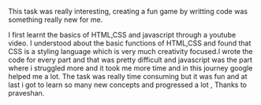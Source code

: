 This task was really interesting, creating a fun game by writting code was something really new for me.

I first learnt the basics of HTML,CSS and javascript through a youtube video. I understood about the basic functions of HTML,CSS and found that CSS is a styling language which is very much creativity focused.I wrote the code for every part and that was pretty difficult and javascript was the part where i struggled more and it took me more time and in this journey google helped me a lot. The task was really time consuming but it was fun and at last i got to learn so many new concepts and progressed a lot , Thanks to praveshan.
